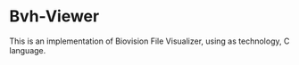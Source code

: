 # Bvh-Viewer
This is an implementation of Biovision File Visualizer, using as technology, C language.
